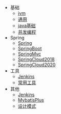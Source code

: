 ﻿* 基础
    * [jvm](/java/base/jvm)
    * [通用](/java/base/common)
    * [java基础](/java/base/javaBase)
    * [并发编程](/java/base/concurrent)
* Spring
    * [Spring](/java/spring/Spring.md)
    * [SpringBoot](/java/spring/SpringBoot.md)
    * [SpringMvc](/java/spring/SpringMvc.md)
	* [SpringCloud2018](/java/spring/SpringCloud2018.md)
	* [SpringCloud2020](/java/spring/SpringCloud2020.md)
* 工具
    * [Jenkins](/java/tool/jenkins.md)
    * [常用工具](/java/tool/util.md)
* 其他
    * [Jenkins](/java/other/mybatis.md)
	* [MybatisPlus](/java/other/MybatisPlus.md)
    * [设计模式](/java/other/gof.md)